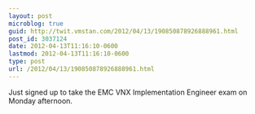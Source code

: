 ```yaml
---
layout: post
microblog: true
guid: http://twit.vmstan.com/2012/04/13/190850878926888961.html
post_id: 3037124
date: 2012-04-13T11:16:10-0600
lastmod: 2012-04-13T11:16:10-0600
type: post
url: /2012/04/13/190850878926888961.html
---
```

Just signed up to take the EMC VNX Implementation Engineer exam on Monday afternoon.
